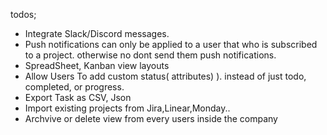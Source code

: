 todos;
- Integrate Slack/Discord messages.
- Push notifications can only be applied to a user that who is subscribed to a project. otherwise no dont send them push notifications.
- SpreadSheet, Kanban view layouts
- Allow Users To add custom status( attributes) ). instead of just todo, completed, or progress.
- Export Task as CSV, Json
- Import existing projects from Jira,Linear,Monday..
- Archvive or delete view from every users inside the company
  
